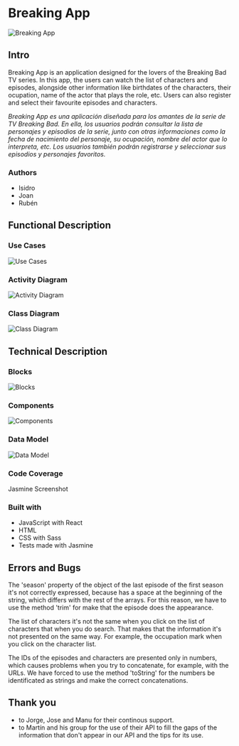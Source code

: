 # Breaking App

![Breaking App](img/breaking-logo.png)

## Intro

Breaking App is an application designed for the lovers of the Breaking Bad TV series. In this app, the users can watch the list of characters and episodes, alongside other information like birthdates of the characters, their ocupation, name of the actor that plays the role, etc. Users can also register and select their favourite episodes and characters.

*Breaking App es una aplicación diseñada para los amantes de la serie de TV Breaking Bad. En ella, los usuarios podrán consultar la lista de personajes y episodios de la serie, junto con otras informaciones como la fecha de nacimiento del personaje, su ocupación, nombre del actor que lo interpreta, etc. Los usuarios también podrán registrarse y seleccionar sus episodios y personajes favoritos.*

### Authors

+ Isidro
+ Joan
+ Rubén

## Functional Description

### Use Cases

![Use Cases](img/use-cases.png)

### Activity Diagram

![Activity Diagram](img/activity.png)

### Class Diagram

![Class Diagram](img/class.png)

## Technical Description

### Blocks

![Blocks](img/blocks.png)

### Components

![Components](img/components.png)

### Data Model

![Data Model](img/data-model.png)

### Code Coverage

Jasmine Screenshot

### Built with

+ JavaScript with React
+ HTML
+ CSS with Sass
+ Tests made with Jasmine

## Errors and Bugs

The 'season' property of the object of the last episode of the first season it's not correctly expressed, because has a space at the beginning of the string, which differs with the rest of the arrays. For this reason, we have to use the method 'trim' for make that the episode does the appearance.

The list of characters it's not the same when you click on the list of characters that when you do search. That makes that the information it's not presented on the same way. For example, the occupation mark when you click on the character list.

The IDs of the episodes and characters are presented only in numbers, which causes problems when you try to concatenate, for example, with the URLs. We have forced to use the method 'toString' for the numbers be identificated as strings and make the correct concatenations.

## Thank you

+ to Jorge, Jose and Manu for their continous support.
+ to Martín and his group for the use of their API to fill the gaps of the information that don't appear in our API and the tips for its use.


